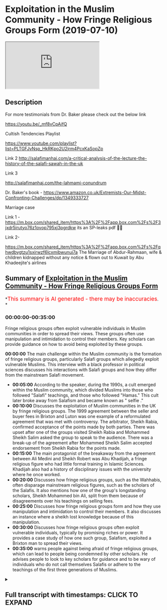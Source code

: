 # Exploitation in the Muslim Community -  How Fringe Religious Groups Form (2019-07-10)

<iframe loading='lazy' allow='autoplay' src='https://www.youtube.com/embed/MR4FfRtOACg'></iframe>

## Description

For more testimonials from Dr. Baker please check out the below link

<https://youtu.be/_mf8vCpAifQ>

Cultish Tendencies Playlist

<https://www.youtube.com/playlist?list=PLTGFJvNsp_HkRKpo2U2jrm4PcxKaSopZp>

Link 2
<http://salafimanhaj.com/a-critical-analysis-of-the-lecture-the-history-of-the-salafi-sawah-in-the-uk>

Link 3

<http://salafimanhaj.com/the-lahmami-conundrum>

Dr. Baker's book - <https://www.amazon.co.uk/Extremists-Our-Midst-Confronting-Challenges/dp/1349333727>

Marriage case

Link 1 - <https://m.box.com/shared_item/https%3A%2F%2Fapp.box.com%2Fs%2F3jxdr5irutyo76z1ovop795xj3pgrdkw>  its an SP-leaks pdf 👍🏾

Link 2-

<https://m.box.com/shared_item/https%3A%2F%2Fapp.box.com%2Fs%2Fqhwdbygtzu1sxirwzf6lcxmibwunuj7a>
The Marriage of Abdur-Rahmaan, wife & children kidnapped without any notice & flown out to Kuwait by Abu Khadeejite's airlines

## Summary of [Exploitation in the Muslim Community - How Fringe Religious Groups Form](https://www.youtube.com/watch?v=MR4FfRtOACg)

*<span style="color:red; font-size:125%">This summary is AI generated - there may be inaccuracies</span>. *

### <a onclick="modifyYTiframeseektime('0')">00:00:00-00:35:00</a>

Fringe religious groups often exploit vulnerable individuals in Muslim communities in order to spread their views. These groups often use manipulation and intimidation to control their members. Key scholars can provide guidance on how to avoid being exploited by these groups.

**<a onclick="modifyYTiframeseektime('0')">00:00:00</a>** The main challenge within the Muslim community is the formation of fringe religious groups, particularly Salafi groups which allegedly exploit vulnerable Muslims. This interview with a black professor in political sciences discusses his interactions with Salafi groups and how they differ from the mainstream Salafi movement.

* **<a onclick="modifyYTiframeseektime('300')">00:05:00</a>** According to the speaker, during the 1990s, a cult emerged within the Muslim community, which divided Muslims into those who followed "Salafi" teachings, and those who followed "Hamas." This cult later broke away from Salafism and became known as " selfie ."
* **<a onclick="modifyYTiframeseektime('600')">00:10:00</a>** Discusses the exploitation of Muslim communities in the UK by fringe religious groups. The 1999 agreement between the seller and buyer fees in Brixton and Luton was one example of a reformulated agreement that was met with controversy. The arbitrator, Sheikh Rabia, confirmed acceptance of the points made by both parties. There was upset after one of the groups visited Sheikh Rabia and Mohammed Sheikh Salim asked the group to speak to the audience. There was a break-up of the agreement after Mohammed Sheikh Salim accepted endorsement from Sheikh Rabia for the points made.
* **<a onclick="modifyYTiframeseektime('900')">00:15:00</a>** The main protagonist of the breakaway from the agreement between Ali Medini and Sheikh Robert was Abu Khadijah, a fringe religious figure who had little formal training in Islamic Sciences. Khadijah also had a history of disciplinary issues with the university where he once worked.
* **<a onclick="modifyYTiframeseektime('1200')">00:20:00</a>** Discusses how fringe religious groups, such as the Wahhabis, often disparage mainstream religious figures, such as the scholars of the Salafis. It also mentions how one of the group's longstanding scholars, Sheikh Mohammed bin Ali, split from them because of disagreements over his teachings on selling fees.
* **<a onclick="modifyYTiframeseektime('1500')">00:25:00</a>** Discusses how fringe religious groups form and how they use manipulation and intimidation to control their members. It also discusses an instance where a sheikh lost knowledge because of this manipulation.
* **<a onclick="modifyYTiframeseektime('1800')">00:30:00</a>** Discusses how fringe religious groups often exploit vulnerable individuals, typically by promising riches or power. It provides a case study of how one such group, Salafism, exploited a Brixton man to spread their views.
* **<a onclick="modifyYTiframeseektime('2100')">00:35:00</a>** warns people against being afraid of fringe religious groups, which can lead to people being condemned by other scholars. He advises people to look to key scholars for guidance and to be wary of individuals who do not call themselves Salafis or adhere to the teachings of the first three generations of Muslims.

<details><summary><h2>Full transcript with timestamps: CLICK TO EXPAND</h2></summary>

<a onclick="modifyYTiframeseektime('2')">0:00:02</a> assalamu aleikum wa rahmatullah wa  
<a onclick="modifyYTiframeseektime('4')">0:00:04</a> barakato  
<a onclick="modifyYTiframeseektime('7')">0:00:07</a> group Group ISM and sectarianism is one  
<a onclick="modifyYTiframeseektime('11')">0:00:11</a> of the main challenges within the Muslim  
<a onclick="modifyYTiframeseektime('13')">0:00:13</a> community the Quran says what awesome  
<a onclick="modifyYTiframeseektime('16')">0:00:16</a> will be happened in Lehi Jemmy annual a  
<a onclick="modifyYTiframeseektime('18')">0:00:18</a> tough arauco hold tight to the Rope of  
<a onclick="modifyYTiframeseektime('21')">0:00:21</a> Allah and do not become disunited one of  
<a onclick="modifyYTiframeseektime('26')">0:00:26</a> the main groups that facilitates a  
<a onclick="modifyYTiframeseektime('32')">0:00:32</a> disunity is the Salafi publications this  
<a onclick="modifyYTiframeseektime('37')">0:00:37</a> is at least the allegation we'll be  
<a onclick="modifyYTiframeseektime('39')">0:00:39</a> talking about this and more things which  
<a onclick="modifyYTiframeseektime('42')">0:00:42</a> are quite severe today with dr. Hopp  
<a onclick="modifyYTiframeseektime('46')">0:00:46</a> Quebec Abdul Haq Baker dr. Abdul Haq  
<a onclick="modifyYTiframeseektime('50')">0:00:50</a> Baker is a professor in political  
<a onclick="modifyYTiframeseektime('52')">0:00:52</a> sciences who has published a book on  
<a onclick="modifyYTiframeseektime('56')">0:00:56</a> extremism and is notable in the  
<a onclick="modifyYTiframeseektime('60')">0:01:00</a> community he will be shedding light on  
<a onclick="modifyYTiframeseektime('63')">0:01:03</a> his interactions with this group the  
<a onclick="modifyYTiframeseektime('66')">0:01:06</a> subgroup that claim to be Salafi and as  
<a onclick="modifyYTiframeseektime('69')">0:01:09</a> a result of that claim consider other  
<a onclick="modifyYTiframeseektime('74')">0:01:14</a> people other Muslims to be innovators  
<a onclick="modifyYTiframeseektime('76')">0:01:16</a> and treat them with a high level of  
<a onclick="modifyYTiframeseektime('78')">0:01:18</a> disrespect what will be unraveled in  
<a onclick="modifyYTiframeseektime('81')">0:01:21</a> this discussion is some frankly quite  
<a onclick="modifyYTiframeseektime('87')">0:01:27</a> hard claims that are made against this  
<a onclick="modifyYTiframeseektime('90')">0:01:30</a> group regarding how they interact with  
<a onclick="modifyYTiframeseektime('94')">0:01:34</a> not only Muslim people generally but  
<a onclick="modifyYTiframeseektime('97')">0:01:37</a> that how they may be exploiting certain  
<a onclick="modifyYTiframeseektime('100')">0:01:40</a> vulnerable Muslims in the community  
<a onclick="modifyYTiframeseektime('102')">0:01:42</a> including women it's important that  
<a onclick="modifyYTiframeseektime('105')">0:01:45</a> Muslims and non-muslims alike are aware  
<a onclick="modifyYTiframeseektime('107')">0:01:47</a> of this not only because it shows that  
<a onclick="modifyYTiframeseektime('110')">0:01:50</a> were being self reflective in a greater  
<a onclick="modifyYTiframeseektime('112')">0:01:52</a> Muslim community sense but because  
<a onclick="modifyYTiframeseektime('115')">0:01:55</a> people do need to be warned against the  
<a onclick="modifyYTiframeseektime('117')">0:01:57</a> excesses and the exploitative practices  
<a onclick="modifyYTiframeseektime('122')">0:02:02</a> of such group members for this reason  
<a onclick="modifyYTiframeseektime('127')">0:02:07</a> this interview with a black Baker where  
<a onclick="modifyYTiframeseektime('129')">0:02:09</a> he attempts to actually provide  
<a onclick="modifyYTiframeseektime('130')">0:02:10</a> evidences which will be providing the  
<a onclick="modifyYTiframeseektime('132')">0:02:12</a> disc  
<a onclick="modifyYTiframeseektime('133')">0:02:13</a> books is an important one for UK Muslims  
<a onclick="modifyYTiframeseektime('136')">0:02:16</a> and Salafis in particular who interact  
<a onclick="modifyYTiframeseektime('140')">0:02:20</a> with other selfies and might be at risk  
<a onclick="modifyYTiframeseektime('141')">0:02:21</a> of potential harm from both an  
<a onclick="modifyYTiframeseektime('144')">0:02:24</a> ideological perspective and from on a  
<a onclick="modifyYTiframeseektime('148')">0:02:28</a> pragmatic level so we'll go straight  
<a onclick="modifyYTiframeseektime('156')">0:02:36</a> into the interview and I want you to  
<a onclick="modifyYTiframeseektime('159')">0:02:39</a> your own words describe what Salafism or  
<a onclick="modifyYTiframeseektime('161')">0:02:41</a> sell a few Dowell what does it mean to  
<a onclick="modifyYTiframeseektime('163')">0:02:43</a> you salaphi Dow means referring to the  
<a onclick="modifyYTiframeseektime('168')">0:02:48</a> illustrious times of death to harbor the  
<a onclick="modifyYTiframeseektime('170')">0:02:50</a> Sahaba companions of the profits of the  
<a onclick="modifyYTiframeseektime('172')">0:02:52</a> Lycian and the succeeding two  
<a onclick="modifyYTiframeseektime('174')">0:02:54</a> generations because if these were the  
<a onclick="modifyYTiframeseektime('177')">0:02:57</a> errors that were attested to by the  
<a onclick="modifyYTiframeseektime('178')">0:02:58</a> promises that must be in the best  
<a onclick="modifyYTiframeseektime('180')">0:03:00</a> so salafiyyah salafism references that  
<a onclick="modifyYTiframeseektime('184')">0:03:04</a> and authenticity that emanates from that  
<a onclick="modifyYTiframeseektime('187')">0:03:07</a> particular period as well as the  
<a onclick="modifyYTiframeseektime('189')">0:03:09</a> methodology in disseminating  
<a onclick="modifyYTiframeseektime('191')">0:03:11</a> understanding and contextualizing the  
<a onclick="modifyYTiframeseektime('194')">0:03:14</a> practice of Islam right so now what  
<a onclick="modifyYTiframeseektime('198')">0:03:18</a> people find is that a lot of people call  
<a onclick="modifyYTiframeseektime('201')">0:03:21</a> themselves Salafi and they ascribed  
<a onclick="modifyYTiframeseektime('203')">0:03:23</a> particular groups and sects in your  
<a onclick="modifyYTiframeseektime('205')">0:03:25</a> understanding is this what you make of  
<a onclick="modifyYTiframeseektime('207')">0:03:27</a> Salafism will sell a few down no because  
<a onclick="modifyYTiframeseektime('210')">0:03:30</a> Salafi Dawa salafism is not a set or a  
<a onclick="modifyYTiframeseektime('214')">0:03:34</a> group contrary to common academic  
<a onclick="modifyYTiframeseektime('219')">0:03:39</a> perspectives are being put out  
<a onclick="modifyYTiframeseektime('221')">0:03:41</a> concerning it there is no group in the  
<a onclick="modifyYTiframeseektime('224')">0:03:44</a> sense that you have to belong and have  
<a onclick="modifyYTiframeseektime('225')">0:03:45</a> membership to an organisation the  
<a onclick="modifyYTiframeseektime('228')">0:03:48</a> description to the seller and not only  
<a onclick="modifyYTiframeseektime('230')">0:03:50</a> the description just lip service but in  
<a onclick="modifyYTiframeseektime('232')">0:03:52</a> your character in your application in  
<a onclick="modifyYTiframeseektime('235')">0:03:55</a> your approach in your interaction in  
<a onclick="modifyYTiframeseektime('237')">0:03:57</a> Deen and dunya these are the elements  
<a onclick="modifyYTiframeseektime('240')">0:04:00</a> that showed that that ascription is  
<a onclick="modifyYTiframeseektime('242')">0:04:02</a> actually being embodied by that  
<a onclick="modifyYTiframeseektime('244')">0:04:04</a> particular individual right so now I'm  
<a onclick="modifyYTiframeseektime('247')">0:04:07</a> coming more into like the UK context and  
<a onclick="modifyYTiframeseektime('250')">0:04:10</a> the Dower that has been done in the UK  
<a onclick="modifyYTiframeseektime('252')">0:04:12</a> the propagation of islam through a  
<a onclick="modifyYTiframeseektime('254')">0:04:14</a> Salafi lens if you like my question now  
<a onclick="modifyYTiframeseektime('257')">0:04:17</a> is with your interaction with different  
<a onclick="modifyYTiframeseektime('259')">0:04:19</a> Salafi groups well you found generally  
<a onclick="modifyYTiframeseektime('261')">0:04:21</a> to be the case in terms of groupers and  
<a onclick="modifyYTiframeseektime('263')">0:04:23</a> insects  
<a onclick="modifyYTiframeseektime('265')">0:04:25</a> up until a particular point in the  
<a onclick="modifyYTiframeseektime('268')">0:04:28</a> nineties when I could be gangs in 1990  
<a onclick="modifyYTiframeseektime('271')">0:04:31</a> up to the mid 90s there was uniformity  
<a onclick="modifyYTiframeseektime('274')">0:04:34</a> and there was one main organization Jim  
<a onclick="modifyYTiframeseektime('277')">0:04:37</a> asked a mechanic moujik Minh had a Sunna  
<a onclick="modifyYTiframeseektime('279')">0:04:39</a> which was consolidating the body of  
<a onclick="modifyYTiframeseektime('282')">0:04:42</a> Muslims in a sense in his in his own way  
<a onclick="modifyYTiframeseektime('284')">0:04:44</a> it was a hit and we gradually moved away  
<a onclick="modifyYTiframeseektime('287')">0:04:47</a> from that but there was unity on the on  
<a onclick="modifyYTiframeseektime('290')">0:04:50</a> the whole with the Muslims and the Dow  
<a onclick="modifyYTiframeseektime('292')">0:04:52</a> art was being spread engaging across  
<a onclick="modifyYTiframeseektime('295')">0:04:55</a> universities with the wider Muslim  
<a onclick="modifyYTiframeseektime('296')">0:04:56</a> populace and people genuinely liked the  
<a onclick="modifyYTiframeseektime('300')">0:05:00</a> message of Sophia and the behavior of  
<a onclick="modifyYTiframeseektime('302')">0:05:02</a> the selfies at that time there was that  
<a onclick="modifyYTiframeseektime('304')">0:05:04</a> excessiveness to an extent but we were  
<a onclick="modifyYTiframeseektime('306')">0:05:06</a> out looking and embracing that changed  
<a onclick="modifyYTiframeseektime('310')">0:05:10</a> when we saw I will say in the West for  
<a onclick="modifyYTiframeseektime('313')">0:05:13</a> the first time the emergence of a cult  
<a onclick="modifyYTiframeseektime('315')">0:05:15</a> so what is this cult would you link it  
<a onclick="modifyYTiframeseektime('318')">0:05:18</a> directly with the silicon publications  
<a onclick="modifyYTiframeseektime('320')">0:05:20</a> and what would you say this actually  
<a onclick="modifyYTiframeseektime('323')">0:05:23</a> this division took place this division  
<a onclick="modifyYTiframeseektime('327')">0:05:27</a> is very good and putting in question it  
<a onclick="modifyYTiframeseektime('329')">0:05:29</a> refers to sell a few publications who  
<a onclick="modifyYTiframeseektime('332')">0:05:32</a> emerged on the 8th at the end of the  
<a onclick="modifyYTiframeseektime('335')">0:05:35</a> fracturing of Jameson the members of Jim  
<a onclick="modifyYTiframeseektime('337')">0:05:37</a> Adler and I would say personally a key  
<a onclick="modifyYTiframeseektime('340')">0:05:40</a> proponent and a key  
<a onclick="modifyYTiframeseektime('343')">0:05:43</a> I'd say aspect of that emergence was to  
<a onclick="modifyYTiframeseektime('346')">0:05:46</a> do with an individual who then joined  
<a onclick="modifyYTiframeseektime('348')">0:05:48</a> the ranks of the Salafis of the wire  
<a onclick="modifyYTiframeseektime('351')">0:05:51</a> Allah Hubble Khadijah hmm  
<a onclick="modifyYTiframeseektime('353')">0:05:53</a> and towards the end of 95 and especially  
<a onclick="modifyYTiframeseektime('356')">0:05:56</a> in 1996 we saw movements and read  
<a onclick="modifyYTiframeseektime('360')">0:06:00</a> consolidation of some of the former  
<a onclick="modifyYTiframeseektime('362')">0:06:02</a> members of Hamas around and behind Apple  
<a onclick="modifyYTiframeseektime('365')">0:06:05</a> Khadija and this was something  
<a onclick="modifyYTiframeseektime('367')">0:06:07</a> surprising because I didn't know where  
<a onclick="modifyYTiframeseektime('369')">0:06:09</a> he came from many of us didn't know  
<a onclick="modifyYTiframeseektime('371')">0:06:11</a> where he emanated from he wasn't on  
<a onclick="modifyYTiframeseektime('372')">0:06:12</a> Serafina or even existing as a selfie in  
<a onclick="modifyYTiframeseektime('375')">0:06:15</a> the early part of the 90s as we were  
<a onclick="modifyYTiframeseektime('377')">0:06:17</a> writing and the further wouldn't sell if  
<a onclick="modifyYTiframeseektime('379')">0:06:19</a> he publications in the initial stage  
<a onclick="modifyYTiframeseektime('381')">0:06:21</a> they called themselves ASIS  
<a onclick="modifyYTiframeseektime('382')">0:06:22</a> well that's contrary to what he says in  
<a onclick="modifyYTiframeseektime('384')">0:06:24</a> one voice not that we've picked up from  
<a onclick="modifyYTiframeseektime('386')">0:06:26</a> him online where he says that he was  
<a onclick="modifyYTiframeseektime('388')">0:06:28</a> maybe upon Salafi own his own words from  
<a onclick="modifyYTiframeseektime('391')">0:06:31</a> the earth from the late 80s early 90s  
<a onclick="modifyYTiframeseektime('394')">0:06:34</a> all that footage that you you picked up  
<a onclick="modifyYTiframeseektime('396')">0:06:36</a> he claimed that he was Salafi from 1988  
<a onclick="modifyYTiframeseektime('399')">0:06:39</a> and that he was learning from students  
<a onclick="modifyYTiframeseektime('401')">0:06:41</a> of knowledge who were going to the  
<a onclick="modifyYTiframeseektime('403')">0:06:43</a> scholars I will say categorically that's  
<a onclick="modifyYTiframeseektime('406')">0:06:46</a> a lie in 1992-1993 his brother  
<a onclick="modifyYTiframeseektime('411')">0:06:51</a> approached a balloon Tasya the head  
<a onclick="modifyYTiframeseektime('413')">0:06:53</a> optimist asked him if some brothers  
<a onclick="modifyYTiframeseektime('417')">0:06:57</a> could give dower to his brother Abu  
<a onclick="modifyYTiframeseektime('419')">0:06:59</a> Khadijah after white because he was on  
<a onclick="modifyYTiframeseektime('422')">0:07:02</a> the quote jihadi wipe following what was  
<a onclick="modifyYTiframeseektime('425')">0:07:05</a> taking place in Bosnia what does that  
<a onclick="modifyYTiframeseektime('427')">0:07:07</a> mean exactly what did you did you see  
<a onclick="modifyYTiframeseektime('428')">0:07:08</a> any kind of extremism  
<a onclick="modifyYTiframeseektime('430')">0:07:10</a> well for the understanding that the  
<a onclick="modifyYTiframeseektime('433')">0:07:13</a> jihadi bride was one of attack Theory  
<a onclick="modifyYTiframeseektime('435')">0:07:15</a> karate boy and it was his brother and  
<a onclick="modifyYTiframeseektime('437')">0:07:17</a> brought that to the individuals and I  
<a onclick="modifyYTiframeseektime('440')">0:07:20</a> know individuals who went and gave him  
<a onclick="modifyYTiframeseektime('442')">0:07:22</a> dower they've communicated with me  
<a onclick="modifyYTiframeseektime('444')">0:07:24</a> directly  
<a onclick="modifyYTiframeseektime('444')">0:07:24</a> we were amongst that group who  
<a onclick="modifyYTiframeseektime('447')">0:07:27</a> communicated with him gave him dower and  
<a onclick="modifyYTiframeseektime('449')">0:07:29</a> then he started coming to the Salafi way  
<a onclick="modifyYTiframeseektime('451')">0:07:31</a> right and so his breaking away from the  
<a onclick="modifyYTiframeseektime('456')">0:07:36</a> main body of Saladin as it were and  
<a onclick="modifyYTiframeseektime('458')">0:07:38</a> making his own group up and actually  
<a onclick="modifyYTiframeseektime('461')">0:07:41</a> sign up as a company changing into a  
<a onclick="modifyYTiframeseektime('463')">0:07:43</a> charity getting funds from government  
<a onclick="modifyYTiframeseektime('466')">0:07:46</a> getting funds from the general public  
<a onclick="modifyYTiframeseektime('467')">0:07:47</a> you're saying that was a pivotal turning  
<a onclick="modifyYTiframeseektime('470')">0:07:50</a> point and 1996 was a year yes you can  
<a onclick="modifyYTiframeseektime('472')">0:07:52</a> report with the Oasis conference in what  
<a onclick="modifyYTiframeseektime('474')">0:07:54</a> they did is most of the known speakers  
<a onclick="modifyYTiframeseektime('477')">0:07:57</a> from selfie earn groups sensitive group  
<a onclick="modifyYTiframeseektime('480')">0:08:00</a> Hamas including sheiks of paper they  
<a onclick="modifyYTiframeseektime('483')">0:08:03</a> produce a paper Sonya they put all our  
<a onclick="modifyYTiframeseektime('486')">0:08:06</a> names on a poster saying there was going  
<a onclick="modifyYTiframeseektime('488')">0:08:08</a> to be a conference we'll put this poster  
<a onclick="modifyYTiframeseektime('490')">0:08:10</a> ah yes it's all put the poster in the  
<a onclick="modifyYTiframeseektime('494')">0:08:14</a> description box and or you'll be seeing  
<a onclick="modifyYTiframeseektime('496')">0:08:16</a> it here and what's interesting about  
<a onclick="modifyYTiframeseektime('497')">0:08:17</a> that I poster when you look at the  
<a onclick="modifyYTiframeseektime('499')">0:08:19</a> lineup there are two columns and you'll  
<a onclick="modifyYTiframeseektime('501')">0:08:21</a> see the - why the sheiks our home yeah  
<a onclick="modifyYTiframeseektime('503')">0:08:23</a> so much Nicholas I'm happy going down  
<a onclick="modifyYTiframeseektime('506')">0:08:26</a> after Rahim green individuals like this  
<a onclick="modifyYTiframeseektime('508')">0:08:28</a> will saw my house I'm from Queens now  
<a onclick="modifyYTiframeseektime('510')">0:08:30</a> all Quilliam the next column started  
<a onclick="modifyYTiframeseektime('512')">0:08:32</a> with my name at the top but and you'll  
<a onclick="modifyYTiframeseektime('513')">0:08:33</a> see the Abba Khadijah and I'm get Rafiq  
<a onclick="modifyYTiframeseektime('517')">0:08:37</a> were further down on the second column  
<a onclick="modifyYTiframeseektime('519')">0:08:39</a> indicative of their significance I know  
<a onclick="modifyYTiframeseektime('523')">0:08:43</a> this was in feigning piety to to try  
<a onclick="modifyYTiframeseektime('526')">0:08:46</a> shall we  
<a onclick="modifyYTiframeseektime('527')">0:08:47</a> we caught my name's at the top because  
<a onclick="modifyYTiframeseektime('528')">0:08:48</a> we're not so renowned alumnus to our to  
<a onclick="modifyYTiframeseektime('530')">0:08:50</a> that particular time but your name was  
<a onclick="modifyYTiframeseektime('532')">0:08:52</a> on this as well my name was on the  
<a onclick="modifyYTiframeseektime('534')">0:08:54</a> beginning of the second contract so they  
<a onclick="modifyYTiframeseektime('537')">0:08:57</a> didn't tell me about this they didn't  
<a onclick="modifyYTiframeseektime('539')">0:08:59</a> notify a number of you so you can your  
<a onclick="modifyYTiframeseektime('540')">0:09:00</a> name was on it I mean you don't nobody  
<a onclick="modifyYTiframeseektime('542')">0:09:02</a> know about it when I saw this I  
<a onclick="modifyYTiframeseektime('544')">0:09:04</a> considered it as many of my colleagues  
<a onclick="modifyYTiframeseektime('545')">0:09:05</a> in Brixton this was a Power Move that  
<a onclick="modifyYTiframeseektime('548')">0:09:08</a> they were making you soon claimed  
<a onclick="modifyYTiframeseektime('550')">0:09:10</a> ascendancy and I said I will not even  
<a onclick="modifyYTiframeseektime('552')">0:09:12</a> attend the conference what you're  
<a onclick="modifyYTiframeseektime('553')">0:09:13</a> effectively saying is that they tried to  
<a onclick="modifyYTiframeseektime('555')">0:09:15</a> grab market share from the seller for  
<a onclick="modifyYTiframeseektime('557')">0:09:17</a> community yes to get everyone from all  
<a onclick="modifyYTiframeseektime('560')">0:09:20</a> these other yes right to come to their  
<a onclick="modifyYTiframeseektime('564')">0:09:24</a> group and so that they can kind of break  
<a onclick="modifyYTiframeseektime('566')">0:09:26</a> away with them yes and this is the thing  
<a onclick="modifyYTiframeseektime('568')">0:09:28</a> it's interesting you use the term  
<a onclick="modifyYTiframeseektime('570')">0:09:30</a> breakaway because there you have since  
<a onclick="modifyYTiframeseektime('572')">0:09:32</a> that time until now light to the  
<a onclick="modifyYTiframeseektime('575')">0:09:35</a> scholars saying the individuals are  
<a onclick="modifyYTiframeseektime('578')">0:09:38</a> attacking the seller fees then and are  
<a onclick="modifyYTiframeseektime('580')">0:09:40</a> breaking away and splitting from them  
<a onclick="modifyYTiframeseektime('582')">0:09:42</a> when the actuality as you proceed down  
<a onclick="modifyYTiframeseektime('585')">0:09:45</a> the years and the evidence has been  
<a onclick="modifyYTiframeseektime('587')">0:09:47</a> produced by myself and some of my own  
<a onclick="modifyYTiframeseektime('589')">0:09:49</a> podcasting and such like you'll see that  
<a onclick="modifyYTiframeseektime('592')">0:09:52</a> while the name of the clock Chronicles  
<a onclick="modifyYTiframeseektime('595')">0:09:55</a> of UK Salafism right and then the more  
<a onclick="modifyYTiframeseektime('597')">0:09:57</a> specific documented things that I've  
<a onclick="modifyYTiframeseektime('599')">0:09:59</a> been doing for about two years now  
<a onclick="modifyYTiframeseektime('600')">0:10:00</a> cultures tendencies so they'll be in the  
<a onclick="modifyYTiframeseektime('603')">0:10:03</a> description box for those who won't  
<a onclick="modifyYTiframeseektime('604')">0:10:04</a> watch and in those you'll see the  
<a onclick="modifyYTiframeseektime('607')">0:10:07</a> breaking of agreements which they  
<a onclick="modifyYTiframeseektime('608')">0:10:08</a> accused others off but it was them who  
<a onclick="modifyYTiframeseektime('610')">0:10:10</a> continually did not and consistently did  
<a onclick="modifyYTiframeseektime('613')">0:10:13</a> not adhere to agreement  
<a onclick="modifyYTiframeseektime('615')">0:10:15</a> what sort of weight on them is there any  
<a onclick="modifyYTiframeseektime('617')">0:10:17</a> evidence of that yes so for example one  
<a onclick="modifyYTiframeseektime('620')">0:10:20</a> of this one of the agreements that was  
<a onclick="modifyYTiframeseektime('622')">0:10:22</a> quite public was the one in 1999 yes  
<a onclick="modifyYTiframeseektime('625')">0:10:25</a> between the seller the seller fees in  
<a onclick="modifyYTiframeseektime('629')">0:10:29</a> Brixton and Luton on the one hand and  
<a onclick="modifyYTiframeseektime('631')">0:10:31</a> then you had those in Birmingham and a  
<a onclick="modifyYTiframeseektime('634')">0:10:34</a> model B personality was was there as one  
<a onclick="modifyYTiframeseektime('638')">0:10:38</a> of the the arbitrator as you can see all  
<a onclick="modifyYTiframeseektime('639')">0:10:39</a> the judges could you tell us a little  
<a onclick="modifyYTiframeseektime('641')">0:10:41</a> bit more about that agreement what  
<a onclick="modifyYTiframeseektime('643')">0:10:43</a> happened that how how was that kind of  
<a onclick="modifyYTiframeseektime('645')">0:10:45</a> reformulated utter right very very good  
<a onclick="modifyYTiframeseektime('648')">0:10:48</a> question in 1999 a Bahasa and mattre be  
<a onclick="modifyYTiframeseektime('653')">0:10:53</a> assumed a man he was called and  
<a onclick="modifyYTiframeseektime('656')">0:10:56</a> Matra because at Newton Yemen he became  
<a onclick="modifyYTiframeseektime('659')">0:10:59</a> very well known due to a sitting that he  
<a onclick="modifyYTiframeseektime('661')">0:11:01</a> had with check out of an Amish a fella  
<a onclick="modifyYTiframeseektime('664')">0:11:04</a> banging at the time now there was  
<a onclick="modifyYTiframeseektime('666')">0:11:06</a> excitement about the level of knowledge  
<a onclick="modifyYTiframeseektime('667')">0:11:07</a> that they were hearing in the industry  
<a onclick="modifyYTiframeseektime('669')">0:11:09</a> sex and it was being translated to us so  
<a onclick="modifyYTiframeseektime('671')">0:11:11</a> he was invited to the UK we invited into  
<a onclick="modifyYTiframeseektime('674')">0:11:14</a> a return to in conference in Brixton and  
<a onclick="modifyYTiframeseektime('676')">0:11:16</a> he accepted their own invitation when he  
<a onclick="modifyYTiframeseektime('680')">0:11:20</a> came to the masculine we were ready to  
<a onclick="modifyYTiframeseektime('682')">0:11:22</a> explain the program we received a phone  
<a onclick="modifyYTiframeseektime('685')">0:11:25</a> call from a mother ship who was a Medina  
<a onclick="modifyYTiframeseektime('688')">0:11:28</a> student and Farouk since passed away  
<a onclick="modifyYTiframeseektime('692')">0:11:32</a> Rome a lot from East London they  
<a onclick="modifyYTiframeseektime('694')">0:11:34</a> insisted on coming the seniors ship they  
<a onclick="modifyYTiframeseektime('697')">0:11:37</a> came in to visit the the Sheikh and we  
<a onclick="modifyYTiframeseektime('699')">0:11:39</a> were like they gatecrash them for in the  
<a onclick="modifyYTiframeseektime('700')">0:11:40</a> Sheikh said no I'm your guest let me see  
<a onclick="modifyYTiframeseektime('702')">0:11:42</a> who I want to see and they came in a  
<a onclick="modifyYTiframeseektime('704')">0:11:44</a> very pompous letter we are from self few  
<a onclick="modifyYTiframeseektime('706')">0:11:46</a> publications we want to sit with you to  
<a onclick="modifyYTiframeseektime('708')">0:11:48</a> ask if you will arbitrate in a matter  
<a onclick="modifyYTiframeseektime('710')">0:11:50</a> that dispute we have between Newton I  
<a onclick="modifyYTiframeseektime('713')">0:11:53</a> didn't mention us between Birmingham and  
<a onclick="modifyYTiframeseektime('714')">0:11:54</a> Newton and they start their letter  
<a onclick="modifyYTiframeseektime('716')">0:11:56</a> started words of praise from de Scarlett  
<a onclick="modifyYTiframeseektime('718')">0:11:58</a> Escada discard that's why I say pompous  
<a onclick="modifyYTiframeseektime('720')">0:12:00</a> Allen haff then agreed and said he will  
<a onclick="modifyYTiframeseektime('724')">0:12:04</a> sit and preside over that affair they  
<a onclick="modifyYTiframeseektime('727')">0:12:07</a> should bring their evidences he made  
<a onclick="modifyYTiframeseektime('729')">0:12:09</a> time for them he changed the whole  
<a onclick="modifyYTiframeseektime('730')">0:12:10</a> program with the conference and we were  
<a onclick="modifyYTiframeseektime('731')">0:12:11</a> bit disheartened about that and when he  
<a onclick="modifyYTiframeseektime('733')">0:12:13</a> listened to Luton he said I see Brixton  
<a onclick="modifyYTiframeseektime('736')">0:12:16</a> as having similar grievances you haven't  
<a onclick="modifyYTiframeseektime('738')">0:12:18</a> complained but you are closer to Luton  
<a onclick="modifyYTiframeseektime('740')">0:12:20</a> new to a one-party  
<a onclick="modifyYTiframeseektime('741')">0:12:21</a> Birmingham or another party after  
<a onclick="modifyYTiframeseektime('744')">0:12:24</a> process of arbitration getting to the  
<a onclick="modifyYTiframeseektime('745')">0:12:25</a> point he sat and he gave  
<a onclick="modifyYTiframeseektime('748')">0:12:28</a> he's decisive ruling on the affair wave  
<a onclick="modifyYTiframeseektime('752')">0:12:32</a> shakes an American ally and doctor  
<a onclick="modifyYTiframeseektime('754')">0:12:34</a> Giovanni was there with him and they  
<a onclick="modifyYTiframeseektime('755')">0:12:35</a> were 26 I believe points and they gave  
<a onclick="modifyYTiframeseektime('758')">0:12:38</a> those points but then they contacted  
<a onclick="modifyYTiframeseektime('760')">0:12:40</a> Sheikh Rabia and said we want you to  
<a onclick="modifyYTiframeseektime('763')">0:12:43</a> read these points about mathematically  
<a onclick="modifyYTiframeseektime('765')">0:12:45</a> we wanted you to read these points and  
<a onclick="modifyYTiframeseektime('768')">0:12:48</a> confirm whether you find them acceptable  
<a onclick="modifyYTiframeseektime('770')">0:12:50</a> and you agree with them you have any  
<a onclick="modifyYTiframeseektime('772')">0:12:52</a> evidence for this I have the original  
<a onclick="modifyYTiframeseektime('774')">0:12:54</a> agreement Arabic I have the translation  
<a onclick="modifyYTiframeseektime('776')">0:12:56</a> from dr. G Bailey and I have the audio  
<a onclick="modifyYTiframeseektime('778')">0:12:58</a> when Sheikh when when abu hassun  
<a onclick="modifyYTiframeseektime('781')">0:13:01</a> sat and read out the points with both  
<a onclick="modifyYTiframeseektime('783')">0:13:03</a> parties gathered at that time so I'll  
<a onclick="modifyYTiframeseektime('786')">0:13:06</a> put on the description course  
<a onclick="modifyYTiframeseektime('787')">0:13:07</a> Arabic in English yes and if you want  
<a onclick="modifyYTiframeseektime('789')">0:13:09</a> the audio it's quite grainy but you can  
<a onclick="modifyYTiframeseektime('791')">0:13:11</a> still hear our model has some speaking  
<a onclick="modifyYTiframeseektime('793')">0:13:13</a> at that time is it's coincidental  
<a onclick="modifyYTiframeseektime('796')">0:13:16</a> because on that day and I don't say this  
<a onclick="modifyYTiframeseektime('799')">0:13:19</a> such is the cowardice of these  
<a onclick="modifyYTiframeseektime('801')">0:13:21</a> individuals our Khadija had excused  
<a onclick="modifyYTiframeseektime('803')">0:13:23</a> himself and I believe he generally  
<a onclick="modifyYTiframeseektime('805')">0:13:25</a> genuinely was travelling to Kuwait to  
<a onclick="modifyYTiframeseektime('807')">0:13:27</a> see our Ana's but he'd written to or  
<a onclick="modifyYTiframeseektime('809')">0:13:29</a> given a message to other Hasan to say  
<a onclick="modifyYTiframeseektime('812')">0:13:32</a> that he does you will not be there but  
<a onclick="modifyYTiframeseektime('814')">0:13:34</a> he will abide by whatever agreement was  
<a onclick="modifyYTiframeseektime('817')">0:13:37</a> there and I would have sent fainted that  
<a onclick="modifyYTiframeseektime('819')">0:13:39</a> Joaquin was there Mirada desert yeah I'm  
<a onclick="modifyYTiframeseektime('822')">0:13:42</a> a bishop so what happened now when they  
<a onclick="modifyYTiframeseektime('825')">0:13:45</a> wrote the agreement they fasted to shake  
<a onclick="modifyYTiframeseektime('828')">0:13:48</a> Rabia he was on the phone I left the  
<a onclick="modifyYTiframeseektime('831')">0:13:51</a> Brixton office cuz we couldn't receive  
<a onclick="modifyYTiframeseektime('832')">0:13:52</a> faxes we could send faxes and I went to  
<a onclick="modifyYTiframeseektime('835')">0:13:55</a> the highroad there was a Muslim hardware  
<a onclick="modifyYTiframeseektime('838')">0:13:58</a> store for spunky I called the brothers  
<a onclick="modifyYTiframeseektime('840')">0:14:00</a> I'm coming with giving you a number for  
<a onclick="modifyYTiframeseektime('842')">0:14:02</a> fat shake Rodney's Denise ending effects  
<a onclick="modifyYTiframeseektime('844')">0:14:04</a> I received a fax personally I don't  
<a onclick="modifyYTiframeseektime('847')">0:14:07</a> speak Arabic so I can't say what was in  
<a onclick="modifyYTiframeseektime('848')">0:14:08</a> there and everything I walked back  
<a onclick="modifyYTiframeseektime('849')">0:14:09</a> handed it to Hassan Sheikh see me it was  
<a onclick="modifyYTiframeseektime('853')">0:14:13</a> still on the fun to shake regret then  
<a onclick="modifyYTiframeseektime('856')">0:14:16</a> they break it up and it was they confirm  
<a onclick="modifyYTiframeseektime('858')">0:14:18</a> the shake foot rub he confirmed his  
<a onclick="modifyYTiframeseektime('859')">0:14:19</a> endorsement and acceptance and yummier  
<a onclick="modifyYTiframeseektime('862')">0:14:22</a> that's their shake Robbie's original  
<a onclick="modifyYTiframeseektime('864')">0:14:24</a> handwritten note with his signatures as  
<a onclick="modifyYTiframeseektime('867')">0:14:27</a> well and what happened thereafter  
<a onclick="modifyYTiframeseektime('870')">0:14:30</a> clearly there was upset by one sight  
<a onclick="modifyYTiframeseektime('876')">0:14:36</a> bourbon in sight and after Mohammed  
<a onclick="modifyYTiframeseektime('880')">0:14:40</a> Sheikh Salim asked us to come out to the  
<a onclick="modifyYTiframeseektime('882')">0:14:42</a> conference audience and give a few words  
<a onclick="modifyYTiframeseektime('885')">0:14:45</a> to say that in general words were given  
<a onclick="modifyYTiframeseektime('887')">0:14:47</a> about slaw and coming together with  
<a onclick="modifyYTiframeseektime('889')">0:14:49</a> brothers beloved aims I've got that  
<a onclick="modifyYTiframeseektime('891')">0:14:51</a> cassette as well if you want me to send  
<a onclick="modifyYTiframeseektime('892')">0:14:52</a> giving you that everyone spoke but they  
<a onclick="modifyYTiframeseektime('894')">0:14:54</a> shortly afterwards we heard about Mirada  
<a onclick="modifyYTiframeseektime('896')">0:14:56</a> chapters Josiah was one of it was one of  
<a onclick="modifyYTiframeseektime('899')">0:14:59</a> them from Manchester who they likened to  
<a onclick="modifyYTiframeseektime('901')">0:15:01</a> that Ali Medini of the UK this is what  
<a onclick="modifyYTiframeseektime('905')">0:15:05</a> they said about him it was fine but he  
<a onclick="modifyYTiframeseektime('906')">0:15:06</a> was written off shortly afterwards by  
<a onclick="modifyYTiframeseektime('908')">0:15:08</a> them as well and he went to Saudi and he  
<a onclick="modifyYTiframeseektime('911')">0:15:11</a> met sheikh Robert and basically it was  
<a onclick="modifyYTiframeseektime('914')">0:15:14</a> the process of then undoing the  
<a onclick="modifyYTiframeseektime('916')">0:15:16</a> agreement and to our surprise Sheikh  
<a onclick="modifyYTiframeseektime('919')">0:15:19</a> Robby reneged  
<a onclick="modifyYTiframeseektime('920')">0:15:20</a> and canceled his endorsement of the  
<a onclick="modifyYTiframeseektime('923')">0:15:23</a> agreement all of this yeah I saw him  
<a onclick="modifyYTiframeseektime('926')">0:15:26</a> when you saw that we were very surprised  
<a onclick="modifyYTiframeseektime('928')">0:15:28</a> jordania shook of a surprise but because  
<a onclick="modifyYTiframeseektime('931')">0:15:31</a> he this was the for us he had the  
<a onclick="modifyYTiframeseektime('933')">0:15:33</a> ability to do that yes because everyone  
<a onclick="modifyYTiframeseektime('936')">0:15:36</a> would look to shake Robbie over these  
<a onclick="modifyYTiframeseektime('938')">0:15:38</a> Affairs and the Jordanians were close to  
<a onclick="modifyYTiframeseektime('941')">0:15:41</a> shake Robbie at the time as well so when  
<a onclick="modifyYTiframeseektime('943')">0:15:43</a> we saw this we thought we know we've had  
<a onclick="modifyYTiframeseektime('946')">0:15:46</a> any choice but to say we are no longer  
<a onclick="modifyYTiframeseektime('948')">0:15:48</a> with this agreement but until this day  
<a onclick="modifyYTiframeseektime('951')">0:15:51</a> now and probably after this recording  
<a onclick="modifyYTiframeseektime('954')">0:15:54</a> and interview with yourself we may have  
<a onclick="modifyYTiframeseektime('957')">0:15:57</a> angiography doctor and let the feet  
<a onclick="modifyYTiframeseektime('959')">0:15:59</a> coming back with these pages of  
<a onclick="modifyYTiframeseektime('961')">0:16:01</a> reputation other than how cool to be  
<a onclick="modifyYTiframeseektime('963')">0:16:03</a> sitting at little bit touches up this is  
<a onclick="modifyYTiframeseektime('966')">0:16:06</a> I think you know what we're gonna talk  
<a onclick="modifyYTiframeseektime('967')">0:16:07</a> about I'm gonna feel right now it every  
<a onclick="modifyYTiframeseektime('970')">0:16:10</a> moving in just a second finish this  
<a onclick="modifyYTiframeseektime('972')">0:16:12</a> point because we need to know war what  
<a onclick="modifyYTiframeseektime('974')">0:16:14</a> these characters not individuals who  
<a onclick="modifyYTiframeseektime('975')">0:16:15</a> actually who facilitated this breakaway  
<a onclick="modifyYTiframeseektime('978')">0:16:18</a> and who in your in your understanding  
<a onclick="modifyYTiframeseektime('981')">0:16:21</a> facilitative of this cult yes well at  
<a onclick="modifyYTiframeseektime('984')">0:16:24</a> the helm was Abu Khadijah of the why  
<a onclick="modifyYTiframeseektime('987')">0:16:27</a> they laugh about how King Billy Davis  
<a onclick="modifyYTiframeseektime('989')">0:16:29</a> use of Bowers and génifique these were  
<a onclick="modifyYTiframeseektime('993')">0:16:33</a> main protagonists and going on this you  
<a onclick="modifyYTiframeseektime('997')">0:16:37</a> mentioned some of the antagonists of  
<a onclick="modifyYTiframeseektime('998')">0:16:38</a> buildings ahead of a Hadiya Bill Davis  
<a onclick="modifyYTiframeseektime('1004')">0:16:44</a> who's full Davis and a few so could you  
<a onclick="modifyYTiframeseektime('1011')">0:16:51</a> tell us what the level of training and  
<a onclick="modifyYTiframeseektime('1013')">0:16:53</a> qualification is in the Islamic Sciences  
<a onclick="modifyYTiframeseektime('1015')">0:16:55</a> very rudimentary if that and I'm not  
<a onclick="modifyYTiframeseektime('1019')">0:16:59</a> professing diverse students knowledge no  
<a onclick="modifyYTiframeseektime('1021')">0:17:01</a> in another academic field yes but let's  
<a onclick="modifyYTiframeseektime('1024')">0:17:04</a> start with Bill and Davis Paul Davis  
<a onclick="modifyYTiframeseektime('1026')">0:17:06</a> Apple hockey a blacking felled in Medina  
<a onclick="modifyYTiframeseektime('1030')">0:17:10</a> University on a number of occasions okay  
<a onclick="modifyYTiframeseektime('1033')">0:17:13</a> repointing kept trying reapply I'm gonna  
<a onclick="modifyYTiframeseektime('1035')">0:17:15</a> being out there with warmer up on one  
<a onclick="modifyYTiframeseektime('1037')">0:17:17</a> occasion and meeting him and the  
<a onclick="modifyYTiframeseektime('1038')">0:17:18</a> brothers told me he's reapplying yet  
<a onclick="modifyYTiframeseektime('1040')">0:17:20</a> again to get back into University and he  
<a onclick="modifyYTiframeseektime('1042')">0:17:22</a> felt so unless he's got any  
<a onclick="modifyYTiframeseektime('1045')">0:17:25</a> qualifications after that he's Arabic  
<a onclick="modifyYTiframeseektime('1047')">0:17:27</a> was quite good and from what I  
<a onclick="modifyYTiframeseektime('1049')">0:17:29</a> understood from those who know  
<a onclick="modifyYTiframeseektime('1051')">0:17:31</a> and heard his Harbach and listen to he  
<a onclick="modifyYTiframeseektime('1053')">0:17:33</a> was good in these proficient in Arabic  
<a onclick="modifyYTiframeseektime('1054')">0:17:34</a> but he didn't graduate like a number of  
<a onclick="modifyYTiframeseektime('1057')">0:17:37</a> them I don't actually know in myself I  
<a onclick="modifyYTiframeseektime('1060')">0:17:40</a> did you try and babble Khadija I believe  
<a onclick="modifyYTiframeseektime('1063')">0:17:43</a> was got a degree in teaching and not  
<a onclick="modifyYTiframeseektime('1066')">0:17:46</a> much else other than that I'm genifique  
<a onclick="modifyYTiframeseektime('1069')">0:17:49</a> from the point of academia and he's  
<a onclick="modifyYTiframeseektime('1071')">0:17:51</a> quite a good scientist yes he's got I  
<a onclick="modifyYTiframeseektime('1074')">0:17:54</a> believe he's got a PhD in biochemistry  
<a onclick="modifyYTiframeseektime('1076')">0:17:56</a> and I actually read a very good paper  
<a onclick="modifyYTiframeseektime('1079')">0:17:59</a> and it's unfortunate as I read this  
<a onclick="modifyYTiframeseektime('1080')">0:18:00</a> paper when he was criticizing me for  
<a onclick="modifyYTiframeseektime('1082')">0:18:02</a> speaking from the realm of academia but  
<a onclick="modifyYTiframeseektime('1085')">0:18:05</a> he wrote a very good paper with two  
<a onclick="modifyYTiframeseektime('1087')">0:18:07</a> months limb academics on pasteurized  
<a onclick="modifyYTiframeseektime('1090')">0:18:10</a> milk so from that perspective I said in  
<a onclick="modifyYTiframeseektime('1093')">0:18:13</a> one of my series that he should stick to  
<a onclick="modifyYTiframeseektime('1096')">0:18:16</a> his lane remain in his lane about  
<a onclick="modifyYTiframeseektime('1098')">0:18:18</a> pasteurized milk and I suppose that I  
<a onclick="modifyYTiframeseektime('1100')">0:18:20</a> would say this in respectful of  
<a onclick="modifyYTiframeseektime('1103')">0:18:23</a> disrespectful way if he knows about  
<a onclick="modifyYTiframeseektime('1106')">0:18:26</a> regurgitation okay and if that's his  
<a onclick="modifyYTiframeseektime('1110')">0:18:30</a> Lane then I call him according to what  
<a onclick="modifyYTiframeseektime('1113')">0:18:33</a> he specialises in it the milkshake so  
<a onclick="modifyYTiframeseektime('1116')">0:18:36</a> that's his speciality so there's no miss  
<a onclick="modifyYTiframeseektime('1119')">0:18:39</a> lemon no but we know that he's an avid  
<a onclick="modifyYTiframeseektime('1122')">0:18:42</a> keyboard warrior and warrior from the  
<a onclick="modifyYTiframeseektime('1125')">0:18:45</a> pages that even these people why do they  
<a onclick="modifyYTiframeseektime('1128')">0:18:48</a> not come out to the public realm and  
<a onclick="modifyYTiframeseektime('1131')">0:18:51</a> face the public I mean you only hear I  
<a onclick="modifyYTiframeseektime('1134')">0:18:54</a> mean  
<a onclick="modifyYTiframeseektime('1134')">0:18:54</a> rarely do you see videos of those  
<a onclick="modifyYTiframeseektime('1136')">0:18:56</a> individuals you hear voice notes you see  
<a onclick="modifyYTiframeseektime('1138')">0:18:58</a> pages that they've written and put up on  
<a onclick="modifyYTiframeseektime('1142')">0:19:02</a> you know their Twitter feeds on up you  
<a onclick="modifyYTiframeseektime('1143')">0:19:03</a> don't actually see them coming up what  
<a onclick="modifyYTiframeseektime('1145')">0:19:05</a> is the reason for that I would say  
<a onclick="modifyYTiframeseektime('1146')">0:19:06</a> amongst leadership you will see one to  
<a onclick="modifyYTiframeseektime('1149')">0:19:09</a> cowardice  
<a onclick="modifyYTiframeseektime('1150')">0:19:10</a> amongst the leaders and you'll see an  
<a onclick="modifyYTiframeseektime('1153')">0:19:13</a> element of house Negro ISM from those  
<a onclick="modifyYTiframeseektime('1155')">0:19:15</a> who follow I will Khadija as lackeys  
<a onclick="modifyYTiframeseektime('1158')">0:19:18</a> which is which is unfortunate or  
<a onclick="modifyYTiframeseektime('1159')">0:19:19</a> fortunate what I would say though and  
<a onclick="modifyYTiframeseektime('1161')">0:19:21</a> say to qualify now I'm not speaking  
<a onclick="modifyYTiframeseektime('1163')">0:19:23</a> about some of the followers of the cult  
<a onclick="modifyYTiframeseektime('1167')">0:19:27</a> because many of them are sincere yes  
<a onclick="modifyYTiframeseektime('1169')">0:19:29</a> many of them any Muslims my PhD talks  
<a onclick="modifyYTiframeseektime('1172')">0:19:32</a> about stages of development with regards  
<a onclick="modifyYTiframeseektime('1174')">0:19:34</a> to youthful foundational stages and  
<a onclick="modifyYTiframeseektime('1179')">0:19:39</a> we published it yeah it might be at  
<a onclick="modifyYTiframeseektime('1181')">0:19:41</a> least published yes the boss called  
<a onclick="modifyYTiframeseektime('1183')">0:19:43</a> discreteness in them it's confronting  
<a onclick="modifyYTiframeseektime('1185')">0:19:45</a> terror attack and empty shower and so I  
<a onclick="modifyYTiframeseektime('1189')">0:19:49</a> talked about those stages so you can see  
<a onclick="modifyYTiframeseektime('1190')">0:19:50</a> that they're the very beginning  
<a onclick="modifyYTiframeseektime('1192')">0:19:52</a> rudimentary stage that many of us must  
<a onclick="modifyYTiframeseektime('1194')">0:19:54</a> have gone through when we converted to  
<a onclick="modifyYTiframeseektime('1197')">0:19:57</a> Islam or when we reverted as the  
<a onclick="modifyYTiframeseektime('1200')">0:20:00</a> second-generation Muslim third  
<a onclick="modifyYTiframeseektime('1202')">0:20:02</a> generation will spin so I don't include  
<a onclick="modifyYTiframeseektime('1204')">0:20:04</a> them when I'm talking at this level of  
<a onclick="modifyYTiframeseektime('1205')">0:20:05</a> critiquing yeah well we're not speaking  
<a onclick="modifyYTiframeseektime('1207')">0:20:07</a> about the leader mr. Bishop it's  
<a onclick="modifyYTiframeseektime('1208')">0:20:08</a> unfettered Hammami is another individual  
<a onclick="modifyYTiframeseektime('1213')">0:20:13</a> who's got his PhD I think he studied he  
<a onclick="modifyYTiframeseektime('1217')">0:20:17</a> did it on TAS tier of Quran in this  
<a onclick="modifyYTiframeseektime('1219')">0:20:19</a> instance he studied and supervisors yes  
<a onclick="modifyYTiframeseektime('1226')">0:20:26</a> one of the supervisors was a specialist  
<a onclick="modifyYTiframeseektime('1228')">0:20:28</a> in eroticism and translated a book from  
<a onclick="modifyYTiframeseektime('1231')">0:20:31</a> Tartine see who's a rafflesia and so but  
<a onclick="modifyYTiframeseektime('1234')">0:20:34</a> I hit this and our research and my  
<a onclick="modifyYTiframeseektime('1238')">0:20:38</a> colleagues research and he's written  
<a onclick="modifyYTiframeseektime('1239')">0:20:39</a> something like 50 pages about Abdul  
<a onclick="modifyYTiframeseektime('1241')">0:20:41</a> Allah and in my series called silence of  
<a onclick="modifyYTiframeseektime('1244')">0:20:44</a> the Lamb and I bring this evidence yes  
<a onclick="modifyYTiframeseektime('1246')">0:20:46</a> and so we say why he was involved in  
<a onclick="modifyYTiframeseektime('1250')">0:20:50</a> some controversy surrounding raisins  
<a onclick="modifyYTiframeseektime('1253')">0:20:53</a> knows that as well  
<a onclick="modifyYTiframeseektime('1254')">0:20:54</a> yes surrounding and Omar was here  
<a onclick="modifyYTiframeseektime('1258')">0:20:58</a> talking about you know keep up the  
<a onclick="modifyYTiframeseektime('1260')">0:21:00</a> comply all of that yes  
<a onclick="modifyYTiframeseektime('1261')">0:21:01</a> yeah saying that they're not actually in  
<a onclick="modifyYTiframeseektime('1265')">0:21:05</a> 1996-97 when I went on Omar and I met  
<a onclick="modifyYTiframeseektime('1268')">0:21:08</a> Abdullah there there he was working in  
<a onclick="modifyYTiframeseektime('1271')">0:21:11</a> the school dharmaiah which I  
<a onclick="modifyYTiframeseektime('1273')">0:21:13</a> subsequently worked in got a job and  
<a onclick="modifyYTiframeseektime('1274')">0:21:14</a> worked in afterwards I remember him  
<a onclick="modifyYTiframeseektime('1277')">0:21:17</a> studying with student calls from Sri  
<a onclick="modifyYTiframeseektime('1280')">0:21:20</a> Lanka called yeah yes in me and that  
<a onclick="modifyYTiframeseektime('1283')">0:21:23</a> student was teaching something that was  
<a onclick="modifyYTiframeseektime('1285')">0:21:25</a> very doubt for them worrying but I've  
<a onclick="modifyYTiframeseektime('1288')">0:21:28</a> didn't there had embraced that because  
<a onclick="modifyYTiframeseektime('1289')">0:21:29</a> he came to me and showed me an open the  
<a onclick="modifyYTiframeseektime('1292')">0:21:32</a> first page of a book from shaken sangmi  
<a onclick="modifyYTiframeseektime('1294')">0:21:34</a> and pointed to the introduction in  
<a onclick="modifyYTiframeseektime('1296')">0:21:36</a> arabic again insan' he told me he read  
<a onclick="modifyYTiframeseektime('1298')">0:21:38</a> it in Arabic and he said shaken save me  
<a onclick="modifyYTiframeseektime('1300')">0:21:40</a> and he referred to shake him in bars I'm  
<a onclick="modifyYTiframeseektime('1301')">0:21:41</a> not selling food they are Hamburg and I  
<a onclick="modifyYTiframeseektime('1307')">0:21:47</a> have challenged him even shake Robbie's  
<a onclick="modifyYTiframeseektime('1309')">0:21:49</a> house in 2002  
<a onclick="modifyYTiframeseektime('1311')">0:21:51</a> when we had to meet for another slap and  
<a onclick="modifyYTiframeseektime('1314')">0:21:54</a> I said I'm going to bring to shake a rug  
<a onclick="modifyYTiframeseektime('1316')">0:21:56</a> beer what you said about the key Bart  
<a onclick="modifyYTiframeseektime('1319')">0:21:59</a> Willem are that they will not sell a few  
<a onclick="modifyYTiframeseektime('1320')">0:22:00</a> no she wasn't been saying this for for  
<a onclick="modifyYTiframeseektime('1323')">0:22:03</a> them this is a big disgrace to say  
<a onclick="modifyYTiframeseektime('1325')">0:22:05</a> something like that yes and he went  
<a onclick="modifyYTiframeseektime('1327')">0:22:07</a> paler than usual and put his head down  
<a onclick="modifyYTiframeseektime('1330')">0:22:10</a> and said I was very foolish at that time  
<a onclick="modifyYTiframeseektime('1332')">0:22:12</a> but that doesn't suffice as a  
<a onclick="modifyYTiframeseektime('1334')">0:22:14</a> recantation right and to date I will  
<a onclick="modifyYTiframeseektime('1337')">0:22:17</a> continue to say to the camera you need  
<a onclick="modifyYTiframeseektime('1340')">0:22:20</a> to recount we don't see much recantation  
<a onclick="modifyYTiframeseektime('1343')">0:22:23</a> from this group anyway because it's  
<a onclick="modifyYTiframeseektime('1345')">0:22:25</a> arrogance yes this is a premise of  
<a onclick="modifyYTiframeseektime('1347')">0:22:27</a> arrogance they would rather disparage  
<a onclick="modifyYTiframeseektime('1350')">0:22:30</a> shoe York as we've seen that they've  
<a onclick="modifyYTiframeseektime('1352')">0:22:32</a> done and if I can say for the record  
<a onclick="modifyYTiframeseektime('1354')">0:22:34</a> rather Mohamed many are using the term  
<a onclick="modifyYTiframeseektime('1356')">0:22:36</a> that they've dropped many chinook and I  
<a onclick="modifyYTiframeseektime('1359')">0:22:39</a> think we need to redress that the shoe  
<a onclick="modifyYTiframeseektime('1361')">0:22:41</a> you realized the reality of them and  
<a onclick="modifyYTiframeseektime('1364')">0:22:44</a> left them or advise them and as a result  
<a onclick="modifyYTiframeseektime('1368')">0:22:48</a> of that they saw it necessary to  
<a onclick="modifyYTiframeseektime('1370')">0:22:50</a> disparage those you even going and lying  
<a onclick="modifyYTiframeseektime('1373')">0:22:53</a> to the ship that they go to think  
<a onclick="modifyYTiframeseektime('1376')">0:22:56</a> they're actually but we don't restrict  
<a onclick="modifyYTiframeseektime('1378')">0:22:58</a> to one or two New York and then getting  
<a onclick="modifyYTiframeseektime('1381')">0:23:01</a> edicts Ottawa and evidences Egret even  
<a onclick="modifyYTiframeseektime('1385')">0:23:05</a> if they were general to disparage Doshi  
<a onclick="modifyYTiframeseektime('1388')">0:23:08</a> you could say we've left them because  
<a onclick="modifyYTiframeseektime('1389')">0:23:09</a> they were on the sky how many did they  
<a onclick="modifyYTiframeseektime('1391')">0:23:11</a> have and how many do they have the last  
<a onclick="modifyYTiframeseektime('1393')">0:23:13</a> count that I when I did in one of my  
<a onclick="modifyYTiframeseektime('1395')">0:23:15</a> series was around 26 but I'm sure that  
<a onclick="modifyYTiframeseektime('1398')">0:23:18</a> they were once with now against them or  
<a onclick="modifyYTiframeseektime('1401')">0:23:21</a> not with them okay  
<a onclick="modifyYTiframeseektime('1403')">0:23:23</a> now I believe there's just three of them  
<a onclick="modifyYTiframeseektime('1405')">0:23:25</a> after what we see is that while we  
<a onclick="modifyYTiframeseektime('1408')">0:23:28</a> respect over Lamar we saw from the cult  
<a onclick="modifyYTiframeseektime('1413')">0:23:33</a> as I called in my wickedly J's is why I  
<a onclick="modifyYTiframeseektime('1415')">0:23:35</a> called them we saw from them that  
<a onclick="modifyYTiframeseektime('1418')">0:23:38</a> they're raising of scholars who did not  
<a onclick="modifyYTiframeseektime('1421')">0:23:41</a> have official positions other than  
<a onclick="modifyYTiframeseektime('1424')">0:23:44</a> teachers for example or seniority to  
<a onclick="modifyYTiframeseektime('1426')">0:23:46</a> give fatwa from Saudi Arabia and this  
<a onclick="modifyYTiframeseektime('1432')">0:23:52</a> was confusing a number of Salafis who  
<a onclick="modifyYTiframeseektime('1435')">0:23:55</a> began to see the shook as the shield the  
<a onclick="modifyYTiframeseektime('1439')">0:23:59</a> scholars that you have to go to and you  
<a onclick="modifyYTiframeseektime('1440')">0:24:00</a> saw in direct this  
<a onclick="modifyYTiframeseektime('1443')">0:24:03</a> iseman of scholars big scholars like  
<a onclick="modifyYTiframeseektime('1447')">0:24:07</a> shake up and once enough in that bad we  
<a onclick="modifyYTiframeseektime('1449')">0:24:09</a> saw disrespect being meted out to shake  
<a onclick="modifyYTiframeseektime('1452')">0:24:12</a> waseela Abbas who had met these  
<a onclick="modifyYTiframeseektime('1454')">0:24:14</a> individuals personally in Birmingham and  
<a onclick="modifyYTiframeseektime('1456')">0:24:16</a> spoken concerning them  
<a onclick="modifyYTiframeseektime('1458')">0:24:18</a> so actually refuted them my name he did  
<a onclick="modifyYTiframeseektime('1462')">0:24:22</a> and then you see that Amal Khadijah and  
<a onclick="modifyYTiframeseektime('1464')">0:24:24</a> others then felt it upon themselves took  
<a onclick="modifyYTiframeseektime('1466')">0:24:26</a> it upon themselves that they could speak  
<a onclick="modifyYTiframeseektime('1468')">0:24:28</a> disrespectfully against scholars and you  
<a onclick="modifyYTiframeseektime('1473')">0:24:33</a> see that now from one of their longtime  
<a onclick="modifyYTiframeseektime('1475')">0:24:35</a> scholars sheikh mohammed bin ali he had  
<a onclick="modifyYTiframeseektime('1478')">0:24:38</a> ever worked for 20 years  
<a onclick="modifyYTiframeseektime('1479')">0:24:39</a> yes who some of us had disagreements  
<a onclick="modifyYTiframeseektime('1482')">0:24:42</a> with and split from because of his he's  
<a onclick="modifyYTiframeseektime('1486')">0:24:46</a> favori and listening to them as though  
<a onclick="modifyYTiframeseektime('1489')">0:24:49</a> they were the only seller fees and a  
<a onclick="modifyYTiframeseektime('1490')">0:24:50</a> clear selling fees among the seller fees  
<a onclick="modifyYTiframeseektime('1494')">0:24:54</a> in the West and let's say probably they  
<a onclick="modifyYTiframeseektime('1496')">0:24:56</a> laughed so clear that they're  
<a onclick="modifyYTiframeseektime('1497')">0:24:57</a> transparent you can see from them that's  
<a onclick="modifyYTiframeseektime('1499')">0:24:59</a> as clear as they get so that is what we  
<a onclick="modifyYTiframeseektime('1502')">0:25:02</a> saw from them with regards to the  
<a onclick="modifyYTiframeseektime('1504')">0:25:04</a> scholars now they are down to not even a  
<a onclick="modifyYTiframeseektime('1508')">0:25:08</a> handful scholars now so they praise  
<a onclick="modifyYTiframeseektime('1510')">0:25:10</a> excessively and then they and then they  
<a onclick="modifyYTiframeseektime('1513')">0:25:13</a> dispraise yes successively as we saw in  
<a onclick="modifyYTiframeseektime('1516')">0:25:16</a> the document that I've given to Muhammad  
<a onclick="modifyYTiframeseektime('1518')">0:25:18</a> Ali Hasan they called him allama Ali  
<a onclick="modifyYTiframeseektime('1521')">0:25:21</a> Hassan has spoken we wait for the latch  
<a onclick="modifyYTiframeseektime('1524')">0:25:24</a> not to correct his mistake this document  
<a onclick="modifyYTiframeseektime('1527')">0:25:27</a> this is an email Abu Khadijah so it was  
<a onclick="modifyYTiframeseektime('1530')">0:25:30</a> challenged they were challenging the  
<a onclick="modifyYTiframeseektime('1531')">0:25:31</a> legend of the Energy Council of Saudi  
<a onclick="modifyYTiframeseektime('1533')">0:25:33</a> Arabians they see is the ultimate  
<a onclick="modifyYTiframeseektime('1534')">0:25:34</a> authority yes and then they quickly this  
<a onclick="modifyYTiframeseektime('1537')">0:25:37</a> brazen email 5th of October 2000 from  
<a onclick="modifyYTiframeseektime('1541')">0:25:41</a> Hubble Khadija in the groups they  
<a onclick="modifyYTiframeseektime('1542')">0:25:42</a> emailed it to and beat both works at lab  
<a onclick="modifyYTiframeseektime('1545')">0:25:45</a> ah and Hassan has spoken and this is a  
<a onclick="modifyYTiframeseektime('1548')">0:25:48</a> thing that they do then he becomes the  
<a onclick="modifyYTiframeseektime('1551')">0:25:51</a> chef tattle cook against for all they  
<a onclick="modifyYTiframeseektime('1552')">0:25:52</a> become item take that is removed and it  
<a onclick="modifyYTiframeseektime('1554')">0:25:54</a> just become a regular job yeah and this  
<a onclick="modifyYTiframeseektime('1557')">0:25:57</a> has another case yes and this is  
<a onclick="modifyYTiframeseektime('1559')">0:25:59</a> something that is really strange in  
<a onclick="modifyYTiframeseektime('1562')">0:26:02</a> Islam yes  
<a onclick="modifyYTiframeseektime('1563')">0:26:03</a> a sheikh is a  __  yeah he loses  
<a onclick="modifyYTiframeseektime('1566')">0:26:06</a> knowledge is actually exactly right so  
<a onclick="modifyYTiframeseektime('1568')">0:26:08</a> know one thing once otherwise did the  
<a onclick="modifyYTiframeseektime('1571')">0:26:11</a> divisive nature of this group you talked  
<a onclick="modifyYTiframeseektime('1574')">0:26:14</a> about one of your main  
<a onclick="modifyYTiframeseektime('1575')">0:26:15</a> concerns working with the community of a  
<a onclick="modifyYTiframeseektime('1577')">0:26:17</a> grassroots level you very well known in  
<a onclick="modifyYTiframeseektime('1579')">0:26:19</a> South London for doing that is that this  
<a onclick="modifyYTiframeseektime('1582')">0:26:22</a> actually calls family strain family  
<a onclick="modifyYTiframeseektime('1584')">0:26:24</a> problems between even husband and wife  
<a onclick="modifyYTiframeseektime('1587')">0:26:27</a> we've got reports that elbow khadija for  
<a onclick="modifyYTiframeseektime('1590')">0:26:30</a> example would be responsible for the  
<a onclick="modifyYTiframeseektime('1592')">0:26:32</a> horses and actually you could say  
<a onclick="modifyYTiframeseektime('1595')">0:26:35</a> misplaced you could say you know meddle  
<a onclick="modifyYTiframeseektime('1600')">0:26:40</a> with family business yes it's just all  
<a onclick="modifyYTiframeseektime('1603')">0:26:43</a> these true rumors I've got first-hand  
<a onclick="modifyYTiframeseektime('1604')">0:26:44</a> accounts from X MUX about individuals  
<a onclick="modifyYTiframeseektime('1607')">0:26:47</a> who I'm in touch with now now they split  
<a onclick="modifyYTiframeseektime('1609')">0:26:49</a> him from his wife so what can you tell  
<a onclick="modifyYTiframeseektime('1611')">0:26:51</a> us is this a case study here this is a  
<a onclick="modifyYTiframeseektime('1613')">0:26:53</a> case study but I will refer to the one  
<a onclick="modifyYTiframeseektime('1614')">0:26:54</a> I've got documentation from right I mean  
<a onclick="modifyYTiframeseektime('1616')">0:26:56</a> awaits a student in Modena right and  
<a onclick="modifyYTiframeseektime('1619')">0:26:59</a> started getting calls from his wife  
<a onclick="modifyYTiframeseektime('1621')">0:27:01</a> because she was being approached from  
<a onclick="modifyYTiframeseektime('1623')">0:27:03</a> some of the cult members sisters and  
<a onclick="modifyYTiframeseektime('1625')">0:27:05</a> saying that your husband has taken a  
<a onclick="modifyYTiframeseektime('1628')">0:27:08</a> position but about the tip in a scholar  
<a onclick="modifyYTiframeseektime('1630')">0:27:10</a> right I can't recall which is one of the  
<a onclick="modifyYTiframeseektime('1632')">0:27:12</a> big scholars and the husband and it was  
<a onclick="modifyYTiframeseektime('1635')">0:27:15</a> a point of for all not my son  
<a onclick="modifyYTiframeseektime('1637')">0:27:17</a> there's a big issue here and basically  
<a onclick="modifyYTiframeseektime('1640')">0:27:20</a> those sisters were saying that your  
<a onclick="modifyYTiframeseektime('1642')">0:27:22</a> husband is not sarahfey and they were  
<a onclick="modifyYTiframeseektime('1644')">0:27:24</a> being driven by their husband to do this  
<a onclick="modifyYTiframeseektime('1647')">0:27:27</a> and he was writing and the brother who  
<a onclick="modifyYTiframeseektime('1650')">0:27:30</a> was an arbitrator came to me and said  
<a onclick="modifyYTiframeseektime('1651')">0:27:31</a> can I share this information with you I  
<a onclick="modifyYTiframeseektime('1654')">0:27:34</a> didn't know what I could do in that  
<a onclick="modifyYTiframeseektime('1655')">0:27:35</a> instance but he shaved and I read the  
<a onclick="modifyYTiframeseektime('1657')">0:27:37</a> information and letters from the brother  
<a onclick="modifyYTiframeseektime('1658')">0:27:38</a> after communication and he said I want  
<a onclick="modifyYTiframeseektime('1660')">0:27:40</a> to speak to uh Khadija how am I not  
<a onclick="modifyYTiframeseektime('1661')">0:27:41</a> sarahfey how what are these individuals  
<a onclick="modifyYTiframeseektime('1663')">0:27:43</a> doing then he wrote to another brother  
<a onclick="modifyYTiframeseektime('1667')">0:27:47</a> my family I do not know where they are  
<a onclick="modifyYTiframeseektime('1670')">0:27:50</a> Wow when he went back to the UK to  
<a onclick="modifyYTiframeseektime('1672')">0:27:52</a> Birmingham they've been moved from their  
<a onclick="modifyYTiframeseektime('1675')">0:27:55</a> home by a provision by the demotic a lot  
<a onclick="modifyYTiframeseektime('1677')">0:27:57</a> they've been relocated okay yes from and  
<a onclick="modifyYTiframeseektime('1680')">0:28:00</a> he said this is what they have done I  
<a onclick="modifyYTiframeseektime('1682')">0:28:02</a> don't know where my wife is  
<a onclick="modifyYTiframeseektime('1683')">0:28:03</a> Wow so this was something that was very  
<a onclick="modifyYTiframeseektime('1685')">0:28:05</a> serious and I couldn't provide you with  
<a onclick="modifyYTiframeseektime('1688')">0:28:08</a> the letters and everything it was  
<a onclick="modifyYTiframeseektime('1689')">0:28:09</a> written using an English Bible by the  
<a onclick="modifyYTiframeseektime('1691')">0:28:11</a> brother  
<a onclick="modifyYTiframeseektime('1692')">0:28:12</a> and as I've set up even communication  
<a onclick="modifyYTiframeseektime('1694')">0:28:14</a> with other individuals who have told me  
<a onclick="modifyYTiframeseektime('1697')">0:28:17</a> what happened with regards to the occult  
<a onclick="modifyYTiframeseektime('1699')">0:28:19</a> to be involved in splitting their wife  
<a onclick="modifyYTiframeseektime('1702')">0:28:22</a> from fonda what is the incentive for  
<a onclick="modifyYTiframeseektime('1704')">0:28:24</a> this I mean when they do that when they  
<a onclick="modifyYTiframeseektime('1706')">0:28:26</a> split their  
<a onclick="modifyYTiframeseektime('1707')">0:28:27</a> for example is there is there a marital  
<a onclick="modifyYTiframeseektime('1711')">0:28:31</a> incentive did you think that they try  
<a onclick="modifyYTiframeseektime('1713')">0:28:33</a> and maybe get married to these women  
<a onclick="modifyYTiframeseektime('1715')">0:28:35</a> after they've been divorced or and I  
<a onclick="modifyYTiframeseektime('1717')">0:28:37</a> can't say what incentive is yes but then  
<a onclick="modifyYTiframeseektime('1719')">0:28:39</a> you do see marriage afterwards to the  
<a onclick="modifyYTiframeseektime('1721')">0:28:41</a> most orange member so wait so you're  
<a onclick="modifyYTiframeseektime('1723')">0:28:43</a> saying there's a trend of after  
<a onclick="modifyYTiframeseektime('1725')">0:28:45</a> separation between someone for example  
<a onclick="modifyYTiframeseektime('1727')">0:28:47</a> that they disapprove off that they  
<a onclick="modifyYTiframeseektime('1730')">0:28:50</a> themselves would put themselves forward  
<a onclick="modifyYTiframeseektime('1732')">0:28:52</a> for or someone who's approved by them  
<a onclick="modifyYTiframeseektime('1735')">0:28:55</a> for much yes well that says a lot to be  
<a onclick="modifyYTiframeseektime('1739')">0:28:59</a> honest with you and is it what else is  
<a onclick="modifyYTiframeseektime('1741')">0:29:01</a> there in terms of incentive what is  
<a onclick="modifyYTiframeseektime('1743')">0:29:03</a> driving these individuals to be like  
<a onclick="modifyYTiframeseektime('1745')">0:29:05</a> that so divisive and sorry into and  
<a onclick="modifyYTiframeseektime('1747')">0:29:07</a> their power and control power and  
<a onclick="modifyYTiframeseektime('1750')">0:29:10</a> control yes I know students of knowledge  
<a onclick="modifyYTiframeseektime('1753')">0:29:13</a> who have graduated from Wadena living in  
<a onclick="modifyYTiframeseektime('1757')">0:29:17</a> Saudi Arabia and you can see that they  
<a onclick="modifyYTiframeseektime('1761')">0:29:21</a> are mouthpieces for these individuals  
<a onclick="modifyYTiframeseektime('1763')">0:29:23</a> and they're almost scared to interact  
<a onclick="modifyYTiframeseektime('1765')">0:29:25</a> with other individuals who are known  
<a onclick="modifyYTiframeseektime('1767')">0:29:27</a> seller fees because of what may happen  
<a onclick="modifyYTiframeseektime('1771')">0:29:31</a> as a result they may send out general  
<a onclick="modifyYTiframeseektime('1775')">0:29:35</a> emails of things that are translated and  
<a onclick="modifyYTiframeseektime('1777')">0:29:37</a> I might speak to one or two of them and  
<a onclick="modifyYTiframeseektime('1780')">0:29:40</a> they blind copy me and other individuals  
<a onclick="modifyYTiframeseektime('1783')">0:29:43</a> in case the girls from the mock sob are  
<a onclick="modifyYTiframeseektime('1785')">0:29:45</a> seeing that they're including  
<a onclick="modifyYTiframeseektime('1786')">0:29:46</a> individuals who they have issues with  
<a onclick="modifyYTiframeseektime('1788')">0:29:48</a> this is this bullying you can only bully  
<a onclick="modifyYTiframeseektime('1791')">0:29:51</a> weak people and the bully themselves a  
<a onclick="modifyYTiframeseektime('1794')">0:29:54</a> weak as you know and this is a manner  
<a onclick="modifyYTiframeseektime('1796')">0:29:56</a> that they've got when more robust  
<a onclick="modifyYTiframeseektime('1798')">0:29:58</a> individuals come and confront or speak  
<a onclick="modifyYTiframeseektime('1801')">0:30:01</a> not just I'm not talking just about  
<a onclick="modifyYTiframeseektime('1802')">0:30:02</a> violence in that instance but when they  
<a onclick="modifyYTiframeseektime('1804')">0:30:04</a> know individuals have a bit of  
<a onclick="modifyYTiframeseektime('1806')">0:30:06</a> testicular fortitude if you like you  
<a onclick="modifyYTiframeseektime('1809')">0:30:09</a> will see them very cautious in that  
<a onclick="modifyYTiframeseektime('1811')">0:30:11</a> particular instance um I'll give an  
<a onclick="modifyYTiframeseektime('1812')">0:30:12</a> example I want to make sure I'm giving  
<a onclick="modifyYTiframeseektime('1813')">0:30:13</a> evidence when Salafi man hatch my  
<a onclick="modifyYTiframeseektime('1816')">0:30:16</a> colleagues in Brixton did this booklet  
<a onclick="modifyYTiframeseektime('1818')">0:30:18</a> to refute use of Bowers who gave a  
<a onclick="modifyYTiframeseektime('1821')">0:30:21</a> revisionist version of Salafi down which  
<a onclick="modifyYTiframeseektime('1824')">0:30:24</a> completely false  
<a onclick="modifyYTiframeseektime('1825')">0:30:25</a> and he included Brixton in that document  
<a onclick="modifyYTiframeseektime('1829')">0:30:29</a> was compiled with research interviews  
<a onclick="modifyYTiframeseektime('1831')">0:30:31</a> everything that could be made available  
<a onclick="modifyYTiframeseektime('1832')">0:30:32</a> and a visit was made to him to give him  
<a onclick="modifyYTiframeseektime('1835')">0:30:35</a> a letter to verify and maybe  
<a onclick="modifyYTiframeseektime('1838')">0:30:38</a> draw the revisionists lights that he'd  
<a onclick="modifyYTiframeseektime('1841')">0:30:41</a> said on youtube before they launched his  
<a onclick="modifyYTiframeseektime('1843')">0:30:43</a> document when they went up to Birmingham  
<a onclick="modifyYTiframeseektime('1846')">0:30:46</a> to deliver the letter  
<a onclick="modifyYTiframeseektime('1847')">0:30:47</a> I hate seem to have no violence or  
<a onclick="modifyYTiframeseektime('1848')">0:30:48</a> anything like this he refused to come  
<a onclick="modifyYTiframeseektime('1850')">0:30:50</a> out of his house they asked him to meet  
<a onclick="modifyYTiframeseektime('1853')">0:30:53</a> somewhere he said what do you want I  
<a onclick="modifyYTiframeseektime('1854')">0:30:54</a> want to give you something and infused  
<a onclick="modifyYTiframeseektime('1856')">0:30:56</a> to come I said please deliver it to my  
<a onclick="modifyYTiframeseektime('1858')">0:30:58</a> shop of chicken shop or whatever shot  
<a onclick="modifyYTiframeseektime('1860')">0:31:00</a> Lee had why do I bring this this is a  
<a onclick="modifyYTiframeseektime('1862')">0:31:02</a> trend of these individuals the leaders  
<a onclick="modifyYTiframeseektime('1865')">0:31:05</a> and I repeat it's cowardice plain and  
<a onclick="modifyYTiframeseektime('1868')">0:31:08</a> simple well you've given us a lot of  
<a onclick="modifyYTiframeseektime('1872')">0:31:12</a> information if you've basically showed  
<a onclick="modifyYTiframeseektime('1874')">0:31:14</a> us that there have been people that have  
<a onclick="modifyYTiframeseektime('1877')">0:31:17</a> been breaking their agreements the  
<a onclick="modifyYTiframeseektime('1879')">0:31:19</a> initiators of division division within  
<a onclick="modifyYTiframeseektime('1882')">0:31:22</a> family and you've given a case study  
<a onclick="modifyYTiframeseektime('1885')">0:31:25</a> example which I'm sure the evidence will  
<a onclick="modifyYTiframeseektime('1886')">0:31:26</a> be in the description box you've you've  
<a onclick="modifyYTiframeseektime('1889')">0:31:29</a> got chronicles which people can refer to  
<a onclick="modifyYTiframeseektime('1891')">0:31:31</a> that outline all of these things in  
<a onclick="modifyYTiframeseektime('1893')">0:31:33</a> chronological format with documentation  
<a onclick="modifyYTiframeseektime('1896')">0:31:36</a> with documentation as well  
<a onclick="modifyYTiframeseektime('1897')">0:31:37</a> I mean documentation from them from that  
<a onclick="modifyYTiframeseektime('1900')">0:31:40</a> way I'm not giving things I've just told  
<a onclick="modifyYTiframeseektime('1902')">0:31:42</a> you that email from Hubble Khadija noted  
<a onclick="modifyYTiframeseektime('1905')">0:31:45</a> the 5th of October 2000  
<a onclick="modifyYTiframeseektime('1907')">0:31:47</a> documents from them what now as a final  
<a onclick="modifyYTiframeseektime('1911')">0:31:51</a> question my question is what advice  
<a onclick="modifyYTiframeseektime('1913')">0:31:53</a> would you give to someone who is stuck  
<a onclick="modifyYTiframeseektime('1915')">0:31:55</a> in this in this group in the sect  
<a onclick="modifyYTiframeseektime('1919')">0:31:59</a> what would you do Oh kind of us would  
<a onclick="modifyYTiframeseektime('1922')">0:32:02</a> you give them maybe they maybe they've  
<a onclick="modifyYTiframeseektime('1923')">0:32:03</a> realized these things that you're  
<a onclick="modifyYTiframeseektime('1925')">0:32:05</a> talking about and they've had suspicions  
<a onclick="modifyYTiframeseektime('1927')">0:32:07</a> of it what is he main kind of  
<a onclick="modifyYTiframeseektime('1929')">0:32:09</a> overarching but it gives me my watch and  
<a onclick="modifyYTiframeseektime('1931')">0:32:11</a> advice would be that these are a very  
<a onclick="modifyYTiframeseektime('1934')">0:32:14</a> small insignificant but loud cut and  
<a onclick="modifyYTiframeseektime('1939')">0:32:19</a> they only have to refer to a cult that  
<a onclick="modifyYTiframeseektime('1943')">0:32:23</a> emerged in Dessau Arabia with the  
<a onclick="modifyYTiframeseektime('1947')">0:32:27</a> juhayman and how they started the one  
<a onclick="modifyYTiframeseektime('1951')">0:32:31</a> who tried to overtake the one foeman's  
<a onclick="modifyYTiframeseektime('1952')">0:32:32</a> held a harem the madam of the makkah for  
<a onclick="modifyYTiframeseektime('1955')">0:32:35</a> siege and how they emerged in the  
<a onclick="modifyYTiframeseektime('1960')">0:32:40</a> beginning they had scholars with them  
<a onclick="modifyYTiframeseektime('1962')">0:32:42</a> right before they went to their extremes  
<a onclick="modifyYTiframeseektime('1965')">0:32:45</a> chez Caliban Sheikh bin bass shake all  
<a onclick="modifyYTiframeseektime('1969')">0:32:49</a> sake of shaker and mock me  
<a onclick="modifyYTiframeseektime('1971')">0:32:51</a> I mean up in Balad Philippines no  
<a onclick="modifyYTiframeseektime('1974')">0:32:54</a> wearing the same skills of the three  
<a onclick="modifyYTiframeseektime('1975')">0:32:55</a> first feet I've mentioned but as a  
<a onclick="modifyYTiframeseektime('1976')">0:32:56</a> student because he gave a detailed  
<a onclick="modifyYTiframeseektime('1978')">0:32:58</a> account of being with them and when they  
<a onclick="modifyYTiframeseektime('1980')">0:33:00</a> started pulling away from these  
<a onclick="modifyYTiframeseektime('1982')">0:33:02</a> individuals and left them completely and  
<a onclick="modifyYTiframeseektime('1985')">0:33:05</a> when you look up but the parallels that  
<a onclick="modifyYTiframeseektime('1987')">0:33:07</a> are there you'll see that there's an  
<a onclick="modifyYTiframeseektime('1990')">0:33:10</a> extremism behavioral extremism not  
<a onclick="modifyYTiframeseektime('1992')">0:33:12</a> violent extremist tap-tap theory you'll  
<a onclick="modifyYTiframeseektime('1994')">0:33:14</a> see this of behavioral extremism and  
<a onclick="modifyYTiframeseektime('1996')">0:33:16</a> Gulu among this cult in splitting  
<a onclick="modifyYTiframeseektime('2000')">0:33:20</a> disparaging and marginalizing anyone who  
<a onclick="modifyYTiframeseektime('2004')">0:33:24</a> does not agree with their view and  
<a onclick="modifyYTiframeseektime('2006')">0:33:26</a> there's an element of shake worship here  
<a onclick="modifyYTiframeseektime('2009')">0:33:29</a> we are Salafi z-- what excessive I would  
<a onclick="modifyYTiframeseektime('2012')">0:33:32</a> say in our condemnation of individuals  
<a onclick="modifyYTiframeseektime('2016')">0:33:36</a> who follow the map when you say  __  or  
<a onclick="modifyYTiframeseektime('2017')">0:33:37</a> worship and you're using in the math for  
<a onclick="modifyYTiframeseektime('2019')">0:33:39</a> example sense yeah yeah in the sense  
<a onclick="modifyYTiframeseektime('2022')">0:33:42</a> that now you'll see that the type of  
<a onclick="modifyYTiframeseektime('2026')">0:33:46</a> blind following they do or shake rub it  
<a onclick="modifyYTiframeseektime('2028')">0:33:48</a> nothing a lot it's reprehensible more  
<a onclick="modifyYTiframeseektime('2031')">0:33:51</a> reprehensible than those who are  
<a onclick="modifyYTiframeseektime('2033')">0:33:53</a> following the mother in form of that now  
<a onclick="modifyYTiframeseektime('2035')">0:33:55</a> and this is these individuals who want  
<a onclick="modifyYTiframeseektime('2038')">0:33:58</a> to pull away only have to look at that  
<a onclick="modifyYTiframeseektime('2040')">0:34:00</a> look at the parallel with a demon and  
<a onclick="modifyYTiframeseektime('2042')">0:34:02</a> what happened there look at the  
<a onclick="modifyYTiframeseektime('2044')">0:34:04</a> parallels with the blind following that  
<a onclick="modifyYTiframeseektime('2046')">0:34:06</a> they are calling to yet condemning  
<a onclick="modifyYTiframeseektime('2049')">0:34:09</a> others who are blind for me  
<a onclick="modifyYTiframeseektime('2052')">0:34:12</a> well I'm following like usually like you  
<a onclick="modifyYTiframeseektime('2056')">0:34:16</a> said people that much more worthy of  
<a onclick="modifyYTiframeseektime('2059')">0:34:19</a> being followed them exactly and that's  
<a onclick="modifyYTiframeseektime('2061')">0:34:21</a> not to detract I'm not going to comment  
<a onclick="modifyYTiframeseektime('2063')">0:34:23</a> on the repute and marrakesh a grubby  
<a onclick="modifyYTiframeseektime('2067')">0:34:27</a> easy either big swallow however we know  
<a onclick="modifyYTiframeseektime('2070')">0:34:30</a> with Sophia that we do not blindly  
<a onclick="modifyYTiframeseektime('2073')">0:34:33</a> adhere to any scholar anyone can be run  
<a onclick="modifyYTiframeseektime('2077')">0:34:37</a> just prophet sallal Islip and we have  
<a onclick="modifyYTiframeseektime('2079')">0:34:39</a> the precedence of the Imams who have  
<a onclick="modifyYTiframeseektime('2082')">0:34:42</a> spoken  
<a onclick="modifyYTiframeseektime('2083')">0:34:43</a> I would also say to them once they're  
<a onclick="modifyYTiframeseektime('2086')">0:34:46</a> pulled away they have nothing to fear  
<a onclick="modifyYTiframeseektime('2088')">0:34:48</a> from these individuals you will see a  
<a onclick="modifyYTiframeseektime('2091')">0:34:51</a> regurgitated refutation condemning them  
<a onclick="modifyYTiframeseektime('2094')">0:34:54</a> from the milk shake this is what he does  
<a onclick="modifyYTiframeseektime('2096')">0:34:56</a> best but it has non bite to it so do not  
<a onclick="modifyYTiframeseektime('2100')">0:35:00</a> be afraid of them they are not to be  
<a onclick="modifyYTiframeseektime('2102')">0:35:02</a> feared in any shape or form they can go  
<a onclick="modifyYTiframeseektime('2104')">0:35:04</a> to us  
<a onclick="modifyYTiframeseektime('2105')">0:35:05</a> the last three scholars they have a will  
<a onclick="modifyYTiframeseektime('2107')">0:35:07</a> whoever they are and get condemnation of  
<a onclick="modifyYTiframeseektime('2109')">0:35:09</a> you if it's untruthful sb11 it monkey  
<a onclick="modifyYTiframeseektime('2114')">0:35:14</a> why fear their word or the lies they  
<a onclick="modifyYTiframeseektime('2118')">0:35:18</a> tell to scholars to condemn you this  
<a onclick="modifyYTiframeseektime('2122')">0:35:22</a> this is my message in my advice and I  
<a onclick="modifyYTiframeseektime('2124')">0:35:24</a> say that salafiyyah is not this Salafism  
<a onclick="modifyYTiframeseektime('2127')">0:35:27</a> is not this we are salafi x' have some  
<a onclick="modifyYTiframeseektime('2131')">0:35:31</a> blame I think generally because we have  
<a onclick="modifyYTiframeseektime('2134')">0:35:34</a> been stagnant in our engaging and  
<a onclick="modifyYTiframeseektime('2138')">0:35:38</a> embracing the wider Muslim community  
<a onclick="modifyYTiframeseektime('2140')">0:35:40</a> seller fear as we said from the outset  
<a onclick="modifyYTiframeseektime('2142')">0:35:42</a> is adherence to the first three  
<a onclick="modifyYTiframeseektime('2144')">0:35:44</a> generations and the scholars are up on  
<a onclick="modifyYTiframeseektime('2146')">0:35:46</a> that way but it's not just lip service  
<a onclick="modifyYTiframeseektime('2150')">0:35:50</a> there is there is some work and efforts  
<a onclick="modifyYTiframeseektime('2153')">0:35:53</a> that need to be put into that that is  
<a onclick="modifyYTiframeseektime('2156')">0:35:56</a> what seller fear is we need to look and  
<a onclick="modifyYTiframeseektime('2158')">0:35:58</a> we need to refer to the key bar orlimar  
<a onclick="modifyYTiframeseektime('2160')">0:36:00</a> who have the wisdom the insight the  
<a onclick="modifyYTiframeseektime('2163')">0:36:03</a> hikmah adhere to them and look out for  
<a onclick="modifyYTiframeseektime('2166')">0:36:06</a> those individuals and this is a clear  
<a onclick="modifyYTiframeseektime('2168')">0:36:08</a> thing my last one I say look out for  
<a onclick="modifyYTiframeseektime('2171')">0:36:11</a> individuals who do not call to  
<a onclick="modifyYTiframeseektime('2172')">0:36:12</a> themselves they call to the Dean they do  
<a onclick="modifyYTiframeseektime('2176')">0:36:16</a> not call to their group to their  
<a onclick="modifyYTiframeseektime('2178')">0:36:18</a> organization they call to the Dean and  
<a onclick="modifyYTiframeseektime('2181')">0:36:21</a> they refer you to the key part number  
<a onclick="modifyYTiframeseektime('2184')">0:36:24</a> you do that you will not fall this way  
<a onclick="modifyYTiframeseektime('2188')">0:36:28</a> or that way with regards to caught ISM  
<a onclick="modifyYTiframeseektime('2190')">0:36:30</a> or groups that browbeat you to adhere to  
<a onclick="modifyYTiframeseektime('2194')">0:36:34</a> their objectives I'm sure that the  
<a onclick="modifyYTiframeseektime('2200')">0:36:40</a> people can reference your book they can  
<a onclick="modifyYTiframeseektime('2202')">0:36:42</a> go and see all the evidences it's been  
<a onclick="modifyYTiframeseektime('2204')">0:36:44</a> excellent and make in your diet I mean I  
<a onclick="modifyYTiframeseektime('2208')">0:36:48</a> will then likewise please discipline ah  
<a onclick="modifyYTiframeseektime('2210')">0:36:50</a> thank you what welcomers while it's  
<a onclick="modifyYTiframeseektime('2212')">0:36:52</a> inside  
</details>
